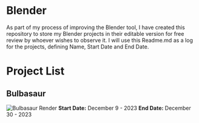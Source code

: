 # Blender
As part of my process of improving the Blender tool, I have created this repository to store my Blender projects in their editable version for free review by whoever wishes to observe it.
I will use this Readme.md as a log for the projects, defining Name, Start Date and End Date.
# Project List
## Bulbasaur
![Bulbasaur Render](https://raw.githubusercontent.com/Snowdencd/Blender/main/Pok%C3%A9mon/Bulbasaur1.png)
**Start Date:** December 9 - 2023
**End Date:** December 30 - 2023
